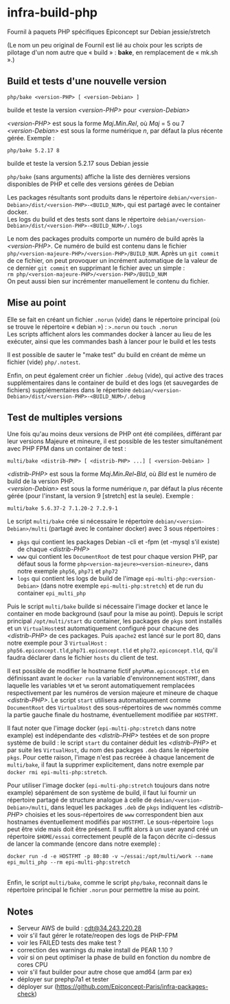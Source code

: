 # infra-build-php
Fournil à paquets PHP spécifiques Epiconcept sur Debian jessie/stretch

(Le nom un peu original de Fournil est lié au choix pour les scripts de pilotage d'un nom autre que « build » : __bake__, en remplacement de « mk.sh ».)

## Build et tests d'une nouvelle version

````
php/bake <version-PHP> [ <version-Debian> ]
````
builde et teste la version _\<version-PHP>_ pour _\<version-Debian>_

_\<version-PHP>_ est sous la forme _Maj_**.**_Min_**.**_Rel_, où _Maj_ = 5 ou 7 \
_\<version-Debian>_ est sous la forme numérique _n_, par défaut la plus récente gérée. Exemple :
````
php/bake 5.2.17 8
````
builde et teste la version 5.2.17 sous Debian jessie

````php/bake```` (sans arguments) affiche la liste des dernières versions disponibles de PHP et celle des versions gérées de Debian

Les packages résultants sont produits dans le répertoire ````debian/<version-Debian>/dist/<version-PHP>-<BUILD_NUM>````, qui est partagé avec le container docker. \
Les logs du build et des tests sont dans le répertoire ````debian/<version-Debian>/dist/<version-PHP>-<BUILD_NUM>/.logs````

Le nom des packages produits comporte un numéro de build après la _\<version-PHP>_. Ce numéro de build est contenu dans le fichier ````php/<version-majeure-PHP>/<version-PHP>/BUILD_NUM````. Après un ````git commit```` de ce fichier, on peut provoquer un incrément automatique de la valeur de ce dernier ````git commit```` en supprimant le fichier avec un simple :\
````rm php/<version-majeure-PHP>/<version-PHP>/BUILD_NUM````\
On peut aussi bien sur incrémenter manuellement le contenu du fichier.


## Mise au point

Elle se fait en créant un fichier ````.norun```` (vide) dans le répertoire principal (où se trouve le répertoire « debian ») : ````>.norun```` ou ````touch .norun````\
Les scripts affichent alors les commandes docker à lancer au lieu de les exécuter,
ainsi que les commandes bash à lancer pour le build et les tests

Il est possible de sauter le "make test" du build en créant de même un fichier (vide) ````php/.notest````.

Enfin, on peut également créer un fichier ````.debug```` (vide), qui active des traces supplémentaires dans le container de build et des logs (et sauvegardes de fichiers) supplémentaires dans le répertoire ````debian/<version-Debian>/dist/<version-PHP>-<BUILD_NUM>/.debug````

## Test de multiples versions
Une fois qu'au moins deux versions de PHP ont été compilées, différant par leur versions Majeure et mineure, il est possible de les tester simultanément avec PHP FPM dans un container de test :
````
multi/bake <distrib-PHP> [ <distrib-PHP> ...] [ <version-Debian> ]
````

_\<distrib-PHP>_ est sous la forme _Maj_**.**_Min_**.**_Rel_**-**_Bld_, où _Bld_ est le numéro de build de la version PHP.\
_\<version-Debian>_ est sous la forme numérique _n_, par défaut la plus récente gérée (pour l'instant, la version 9 [stretch] est la seule). Exemple :
````
multi/bake 5.6.37-2 7.1.20-2 7.2.9-1
````
Le script ````multi/bake```` crée si nécessaire le répertoire ````debian/<version-Debian>/multi```` (partagé avec le container docker) avec 3 sous répertoires :
* ````pkgs```` qui contient les packages Debian -cli et -fpm (et -mysql s'il existe) de chaque _\<distrib-PHP>_
* ````www```` qui contient les ````DocumentRoot```` de test pour chaque version PHP, par défaut sous la forme ````php<version-majeure><version-mineure>````, dans notre exemple ````php56````, ````php71```` et ````php72````
* ````logs```` qui contient les logs de build de l'image ````epi-multi-php:<version-Debian>```` (dans notre exemple ````epi-multi-php:stretch````) et de run du container ````epi_multi_php````

Puis le script ````multi/bake```` builde si nécessaire l'image docker et lance le container en mode background (sauf pour la mise au point). Depuis le script principal  ````/opt/multi/start```` du container, les packages de ````pkgs```` sont installés et un ````VirtualHost````est automatiquement configuré pour chacune des _\<distrib-PHP>_ de ces packages. Puis ````apache2```` est lancé sur le port 80, dans notre exemple pour 3 ````VirtualHost```` : ````php56.epiconcept.tld````,````php71.epiconcept.tld```` et ````php72.epiconcept.tld````, qu'il faudra déclarer dans le fichier ````hosts```` du client de test.

Il est possible de modifier le hostname fictif ````php%M%m.epiconcept.tld```` en définissant avant le ````docker run```` la variable d'environnement ````HOSTFMT````, dans laquelle les variables ````%M```` et ````%m```` seront automatiquement remplacées respectivement par les numéros de version majeure et mineure de chaque _\<distrib-PHP>_. Le script ````start```` utilisera automatiquement comme ````DocumentRoot```` des ````VirtualHost```` des sous-répertoires de ````www```` nommés comme la partie gauche finale du hostname, éventuellement modifiée par ````HOSTFMT````.

Il faut noter que l'image docker (````epi-multi-php:stretch```` dans notre example) est indépendante des _\<distrib-PHP>_ testées et de son propre système de build : le script ````start```` du container déduit les _\<distrib-PHP>_ et par suite les ````VirtualHost````, du nom des packages ````.deb```` dans le répertoire ````pkgs````. Pour cette raison, l'image n'est pas recréée à chaque lancement de ````multi/bake````, il faut la supprimer explicitement, dans notre exemple par ````docker rmi epi-multi-php:stretch````.

Pour utiliser l'image docker (````epi-multi-php:stretch```` toujours dans notre example) séparément de son système de build, il faut lui fournir un répertoire partagé de structure analogue à celle de ````debian/<version-Debian>/multi````, dans lequel les packages ````.deb```` de ````pkgs```` indiquent les _\<distrib-PHP>_ choisies et les sous-répertoires de ````www```` correspondent bien aux hostnames éventuellement modifiés par ````HOSTFMT````. Le sous-répertoire ````logs```` peut être vide mais doit être présent. Il suffit alors à un user ayand créé un répertoire ````$HOME/essai```` correctement peuplé de la façon décrite ci-dessus de lancer la commande (encore dans notre exemple) :
````
docker run -d -e HOSTFMT -p 80:80 -v ~/essai:/opt/multi/work --name epi_multi_php --rm epi-multi-php:stretch
````
\
Enfin, le script ````multi/bake````, comme le script ````php/bake````, reconnait dans le répertoire principal le fichier ````.norun```` pour permettre la mise au point.

## Notes

* Serveur AWS de build : cdt@34.243.220.28
* voir s'il faut gérer le rotate/reopen des logs de PHP-FPM
* voir les FAILED tests des make test ?
* correction des warnings du make install de PEAR 1.10 ?
* voir si on peut optimiser la phase de build en fonction du nombre de cores CPU
* voir s'il faut builder pour autre chose que amd64 (arm par ex)
* déployer sur prephp7a1 et tester
* déployer sur (https://github.com/Epiconcept-Paris/infra-packages-check)
